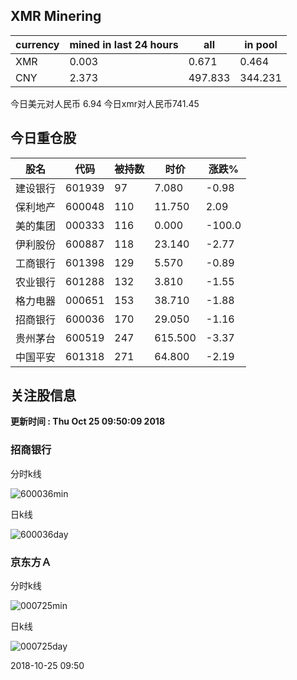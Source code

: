 ## XMR Minering

|currency|mined in last 24 hours|all|in pool|
|---|---|---|---|
|XMR|0.003|0.671|0.464|
|CNY|2.373|497.833|344.231|

今日美元对人民币 6.94	今日xmr对人民币741.45


## 今日重仓股 

|股名|代码|被持数|时价|涨跌%|
|---|---|---|---|---|
|建设银行|601939|97|7.080|-0.98|
|保利地产|600048|110|11.750|2.09|
|美的集团|000333|116|0.000|-100.0|
|伊利股份|600887|118|23.140|-2.77|
|工商银行|601398|129|5.570|-0.89|
|农业银行|601288|132|3.810|-1.55|
|格力电器|000651|153|38.710|-1.88|
|招商银行|600036|170|29.050|-1.16|
|贵州茅台|600519|247|615.500|-3.37|
|中国平安|601318|271|64.800|-2.19|

## 关注股信息
**更新时间 : Thu Oct 25 09:50:09 2018**
### 招商银行 
分时k线

![600036min](http://image.sinajs.cn/newchart/min/n/sh600036.gif)

日k线

![600036day](http://image.sinajs.cn/newchart/daily/n/sh600036.gif)

### 京东方Ａ 
分时k线

![000725min](http://image.sinajs.cn/newchart/min/n/sz000725.gif)

日k线

![000725day](http://image.sinajs.cn/newchart/daily/n/sz000725.gif)

2018-10-25 09:50